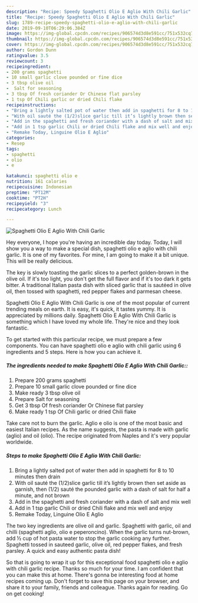 ```yaml
---
description: "Recipe: Speedy Spaghetti Olio E Aglio With Chili Garlic"
title: "Recipe: Speedy Spaghetti Olio E Aglio With Chili Garlic"
slug: 1789-recipe-speedy-spaghetti-olio-e-aglio-with-chili-garlic
date: 2019-09-10T06:29:06.384Z
image: https://img-global.cpcdn.com/recipes/906574d3d8e591cc/751x532cq70/spaghetti-olio-e-aglio-with-chili-garlic-recipe-main-photo.jpg
thumbnail: https://img-global.cpcdn.com/recipes/906574d3d8e591cc/751x532cq70/spaghetti-olio-e-aglio-with-chili-garlic-recipe-main-photo.jpg
cover: https://img-global.cpcdn.com/recipes/906574d3d8e591cc/751x532cq70/spaghetti-olio-e-aglio-with-chili-garlic-recipe-main-photo.jpg
author: Gordon Dunn
ratingvalue: 3.5
reviewcount: 3
recipeingredient:
- 200 grams spaghetti
- 10 small garlic clove pounded or fine dice
- 3 tbsp olive oil
-  Salt for seasoning
- 3 tbsp Of fresh coriander Or Chinese flat parsley
- 1 tsp Of Chili garlic or dried Chili flake
recipeinstructions:
- "Bring a lightly salted pot of water then add in spaghetti for 8 to 10 minutes then drain"
- "With oil sauté the (1/2)slice garlic till it’s lightly brown then set aside as garnish, then (1/2) sauté the pounded garlic with a dash of salt for half a minute, and not brown"
- "Add in the spaghetti and fresh coriander with a dash of salt and mix well"
- "Add in 1 tsp garlic Chili or dried Chili flake and mix well and enjoy"
- "Remake Today, Linguine Olio E Aglio"
categories:
- Resep
tags:
- spaghetti
- olio
- e

katakunci: spaghetti olio e
nutrition: 161 calories
recipecuisine: Indonesian
preptime: "PT12M"
cooktime: "PT2H"
recipeyield: "3"
recipecategory: Lunch

---
```



![Spaghetti Olio E Aglio With Chili Garlic](https://img-global.cpcdn.com/recipes/906574d3d8e591cc/751x532cq70/spaghetti-olio-e-aglio-with-chili-garlic-recipe-main-photo.jpg)

Hey everyone, I hope you're having an incredible day today. Today, I will show you a way to make a special dish, spaghetti olio e aglio with chili garlic. It is one of my favorites. For mine, I am going to make it a bit unique. This will be really delicious.

The key is slowly toasting the garlic slices to a perfect golden-brown in the olive oil. If it&#39;s too light, you don&#39;t get the full flavor and if it&#39;s too dark it gets bitter. A traditional Italian pasta dish with sliced garlic that is sautéed in olive oil, then tossed with spaghetti, red pepper flakes and parmesan cheese.

Spaghetti Olio E Aglio With Chili Garlic is one of the most popular of current trending meals on earth. It is easy, it's quick, it tastes yummy. It is appreciated by millions daily. Spaghetti Olio E Aglio With Chili Garlic is something which I have loved my whole life. They're nice and they look fantastic.


To get started with this particular recipe, we must prepare a few components. You can have spaghetti olio e aglio with chili garlic using 6 ingredients and 5 steps. Here is how you can achieve it.

##### The ingredients needed to make Spaghetti Olio E Aglio With Chili Garlic::

1. Prepare 200 grams spaghetti
1. Prepare 10 small garlic clove pounded or fine dice
1. Make ready 3 tbsp olive oil
1. Prepare  Salt for seasoning
1. Get 3 tbsp Of fresh coriander Or Chinese flat parsley
1. Make ready 1 tsp Of Chili garlic or dried Chili flake


Take care not to burn the garlic. Aglio e olio is one of the most basic and easiest Italian recipes. As the name suggests, the pasta is made with garlic (aglio) and oil (olio). The recipe originated from Naples and it&#39;s very popular worldwide. 

##### Steps to make Spaghetti Olio E Aglio With Chili Garlic:

1. Bring a lightly salted pot of water then add in spaghetti for 8 to 10 minutes then drain
1. With oil sauté the (1/2)slice garlic till it’s lightly brown then set aside as garnish, then (1/2) sauté the pounded garlic with a dash of salt for half a minute, and not brown
1. Add in the spaghetti and fresh coriander with a dash of salt and mix well
1. Add in 1 tsp garlic Chili or dried Chili flake and mix well and enjoy
1. Remake Today, Linguine Olio E Aglio


The two key ingredients are olive oil and garlic. Spaghetti with garlic, oil and chilli (spaghetti aglio, olio e peperoncino). When the garlic turns nut-brown, add ½ cup of hot pasta water to stop the garlic cooking any further. Spaghetti tossed in sauteed garlic, olive oil, red pepper flakes, and fresh parsley. A quick and easy authentic pasta dish! 

So that is going to wrap it up for this exceptional food spaghetti olio e aglio with chili garlic recipe. Thanks so much for your time. I am confident that you can make this at home. There's gonna be interesting food at home recipes coming up. Don't forget to save this page on your browser, and share it to your family, friends and colleague. Thanks again for reading. Go on get cooking!
